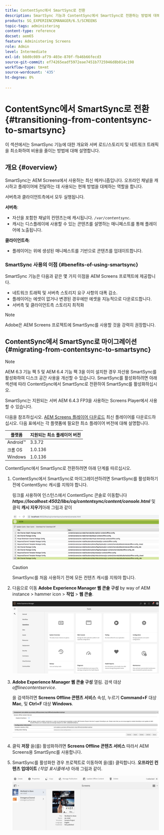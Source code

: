 ```yaml
---
title: ContentSync에서 SmartSync로 전환
description: SmartSync 기능과 ContentSync에서 SmartSync로 전환하는 방법에 대해 자세히 알아보십시오.
products: SG_EXPERIENCEMANAGER/6.5/SCREENS
topic-tags: administering
content-type: reference
docset: aem65
feature: Administering Screens
role: Admin
level: Intermediate
exl-id: b8d0c089-af79-403e-870f-fb46b66fecd3
source-git-commit: ef74265eadf5972eae7451b7725946d8b014c198
workflow-type: tm+mt
source-wordcount: '435'
ht-degree: 0%

---
```


# ContentSync에서 SmartSync로 전환 {#transitioning-from-contentsync-to-smartsync}

이 섹션에서는 SmartSync 기능에 대한 개요와 서버 로드/스토리지 및 네트워크 트래픽을 최소화하여 비용을 줄이는 방법에 대해 설명합니다.

## 개요 {#overview}

SmartSync는 AEM Screens에서 사용하는 최신 메커니즘입니다. 오프라인 채널을 캐시하고 플레이어에 전달하는 데 사용되는 현재 방법을 대체하는 역할을 합니다.

서버측과 클라이언트측에서 모두 실행됩니다.

**서버측**:

* 자산을 포함한 채널의 컨텐츠는에 캐시됩니다. *`/var/contentsync`*.
* 캐시는 디스플레이에 사용할 수 있는 콘텐츠를 설명하는 매니페스트를 통해 플레이어에 노출됩니다.

**클라이언트측**:

* 플레이어는 위에 생성된 매니페스트를 기반으로 콘텐츠를 업데이트합니다.

### SmartSync 사용의 이점 {#benefits-of-using-smartsync}

SmartSync 기능은 다음과 같은 몇 가지 이점을 AEM Screens 프로젝트에 제공합니다.

* 네트워크 트래픽 및 서버측 스토리지 요구 사항의 대폭 감소.
* 플레이어는 에셋이 없거나 변경된 경우에만 에셋을 지능적으로 다운로드합니다.
* 서버측 및 클라이언트측 스토리지 최적화

>[!NOTE]
>
>Adobe은 AEM Screens 프로젝트에 SmartSync를 사용할 것을 강력히 권장합니다.

## ContentSync에서 SmartSync로 마이그레이션 {#migrating-from-contentsync-to-smartsync}

>[!NOTE]
>
>AEM 6.3 기능 팩 5 및 AEM 6.4 기능 팩 3을 이미 설치한 경우 자산용 SmartSync를 활성화하여 디스크 공간 사용을 개선할 수 있습니다. SmartSync를 활성화하려면 아래 섹션에 따라 ContentSync에서 SmartSync로 전환하여 SmartSync를 활성화하십시오.
>
>SmartSync는 지원되는 서버 AEM 6.4.3 FP3을 사용하는 Screens Player에서 사용할 수 있습니다.
>
>다음을 참조하십시오. [AEM Screens 플레이어 다운로드](https://download.macromedia.com/screens/) 최신 플레이어를 다운로드하십시오. 다음 표에서는 각 플랫폼에 필요한 최소 플레이어 버전에 대해 설명합니다.

| **플랫폼** | **지원되는 최소 플레이어 버전** |
|---|---|
| Android™ | 3.3.72 |
| 크롬 OS | 1.0.136 |
| Windows | 1.0.136 |

ContentSync에서 SmartSync로 전환하려면 아래 단계를 따르십시오.

1. ContentSync에서 SmartSync로 마이그레이션하려면 SmartSync를 활성화하기 전에 ContentSync 캐시를 지워야 합니다.

   링크를 사용하여 인스턴스에서 ContentSync 콘솔로 이동합니다 ***https://localhost:4502/libs/cq/contentsync/content/console.html*** 및 클릭 **캐시 지우기**&#x200B;아래 그림과 같이

   ![clear_contesync_cache](assets/clear_contesync_cache.png)

   >[!CAUTION]
   >
   >SmartSync를 처음 사용하기 전에 모든 컨텐츠 캐시를 지워야 합니다.

1. 다음으로 이동 **Adobe Experience Manager 웹 콘솔 구성** by way of AEM instance > hammer icon > **작업** > **웹 콘솔**.

   ![screen_shot_2019-02-11at15339pm](assets/screen_shot_2019-02-11at15339pm.png)

1. **Adobe Experience Manager 웹 콘솔 구성** 열림. 검색 대상 *offlinecontentservice*.

   을 검색하려면 **Screens Offline 콘텐츠 서비스** 속성, 누르기 **Command+F** 대상 **Mac**, 및 **Ctrl+F** 대상 **Windows**.

   ![screen_shot_2019-02-19at22643pm](assets/screen_shot_2019-02-19at22643pm.png)

1. 클릭 **저장** 을(를) 활성화하려면 **Screens Offline 콘텐츠 서비스** 따라서 AEM Screens용 SmartSync를 사용합니다.
1. SmartSync를 활성화한 경우 프로젝트로 이동하여 을(를) 클릭합니다. **오프라인 컨텐츠 업데이트** *(작업 표시줄에서)* 아래 그림과 같이.

   ![screen_shot_2019-02-25at102605am](assets/screen_shot_2019-02-25at102605am.png)
